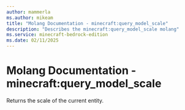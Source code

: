 ```yaml
---
author: mammerla
ms.author: mikeam
title: "Molang Documentation - minecraft:query_model_scale"
description: "Describes the minecraft:query_model_scale molang"
ms.service: minecraft-bedrock-edition
ms.date: 02/11/2025 
---
```


# Molang Documentation - minecraft:query_model_scale

Returns the scale of the current entity.
